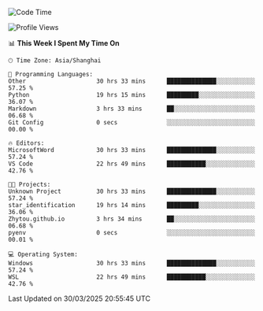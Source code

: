 <!--START_SECTION:waka-->
![Code Time](http://img.shields.io/badge/Code%20Time-2%2C506%20hrs%2014%20mins-blue)

![Profile Views](http://img.shields.io/badge/Profile%20Views-1-blue)

📊 **This Week I Spent My Time On** 

```text
🕑︎ Time Zone: Asia/Shanghai

💬 Programming Languages: 
Other                    30 hrs 33 mins      ██████████████░░░░░░░░░░░   57.25 % 
Python                   19 hrs 15 mins      █████████░░░░░░░░░░░░░░░░   36.07 % 
Markdown                 3 hrs 33 mins       ██░░░░░░░░░░░░░░░░░░░░░░░   06.68 % 
Git Config               0 secs              ░░░░░░░░░░░░░░░░░░░░░░░░░   00.00 % 

🔥 Editors: 
MicrosoftWord            30 hrs 33 mins      ██████████████░░░░░░░░░░░   57.24 % 
VS Code                  22 hrs 49 mins      ███████████░░░░░░░░░░░░░░   42.76 % 

🐱‍💻 Projects: 
Unknown Project          30 hrs 33 mins      ██████████████░░░░░░░░░░░   57.24 % 
star_identification      19 hrs 14 mins      █████████░░░░░░░░░░░░░░░░   36.06 % 
Zhytou.github.io         3 hrs 34 mins       ██░░░░░░░░░░░░░░░░░░░░░░░   06.68 % 
pyenv                    0 secs              ░░░░░░░░░░░░░░░░░░░░░░░░░   00.01 % 

💻 Operating System: 
Windows                  30 hrs 33 mins      ██████████████░░░░░░░░░░░   57.24 % 
WSL                      22 hrs 49 mins      ███████████░░░░░░░░░░░░░░   42.76 % 
```


 Last Updated on 30/03/2025 20:55:45 UTC
<!--END_SECTION:waka-->